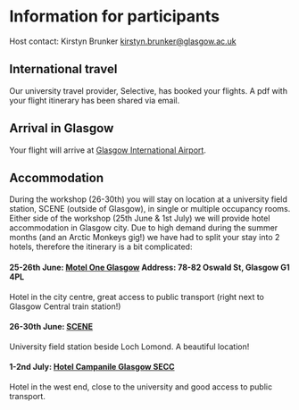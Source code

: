 # Information for participants

Host contact: Kirstyn Brunker kirstyn.brunker@glasgow.ac.uk

## International travel

Our university travel provider, Selective, has booked your flights. A pdf with your flight itinerary has been shared via email.

## Arrival in Glasgow

Your flight will arrive at [Glasgow International Airport](https://www.glasgowairport.com/). 

## Accommodation

During the workshop (26-30th) you will stay on location at a university field station, SCENE (outside of Glasgow), in single or multiple occupancy rooms. Either side of the workshop (25th June & 1st July) we will provide hotel accommodation in Glasgow city. Due to high demand during the summer months (and an Arctic Monkeys gig!) we have had to split your stay into 2 hotels, therefore the itinerary is a bit complicated: 

#### 25-26th June: [Motel One Glasgow](https://www.motel-one.com/en/hotels/glasgow/hotel-glasgow/) Address: 78-82 Oswald St, Glasgow G1 4PL
Hotel in the city centre, great access to public transport (right next to Glasgow Central train station!)
#### 26-30th June: [SCENE](https://www.gla.ac.uk/research/az/scene/)
University field station beside Loch Lomond. A beautiful location!
#### 1-2nd July: [Hotel Campanile Glasgow SECC](https://glasgow.campanile.com/en-us/)
Hotel in the west end, close to the university and good access to public transport.


